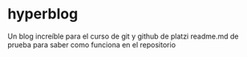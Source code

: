 # hyperblog
Un blog increíble para el curso de git y github de platzi 
readme.md de prueba para saber como funciona en el repositorio 


